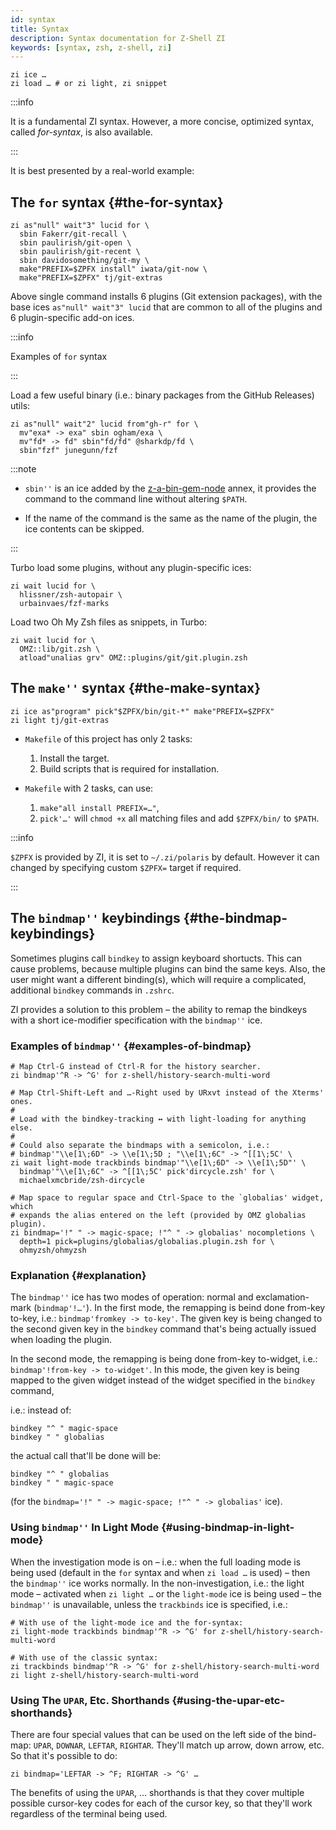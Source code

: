 ```yaml
---
id: syntax
title: Syntax
description: Syntax documentation for Z-Shell ZI
keywords: [syntax, zsh, z-shell, zi]
---
```


```shell
zi ice …
zi load … # or zi light, zi snippet
```

:::info

It is a fundamental ZI syntax. However, a more concise, optimized syntax, called _for-syntax_, is also available.

:::

It is best presented by a real-world example:

## The `for` syntax {#the-for-syntax}

```shell
zi as"null" wait"3" lucid for \
  sbin Fakerr/git-recall \
  sbin paulirish/git-open \
  sbin paulirish/git-recent \
  sbin davidosomething/git-my \
  make"PREFIX=$ZPFX install" iwata/git-now \
  make"PREFIX=$ZPFX" tj/git-extras
```

Above single command installs 6 plugins (Git extension packages), with the base ices `as"null" wait"3" lucid` that are common to all of the plugins and 6 plugin-specific add-on ices.

:::info

Examples of `for` syntax

:::

Load a few useful binary (i.e.: binary packages from the GitHub Releases) utils:

```shell
zi as"null" wait"2" lucid from"gh-r" for \
  mv"exa* -> exa" sbin ogham/exa \
  mv"fd* -> fd" sbin"fd/fd" @sharkdp/fd \
  sbin"fzf" junegunn/fzf
```

:::note

- `sbin''` is an ice added by the [z-a-bin-gem-node](https://github.com/z-shell/z-a-bin-gem-node) annex, it provides the command to the command line without altering `$PATH`.

- If the name of the command is the same as the name of the plugin, the ice contents can be skipped.

:::

Turbo load some plugins, without any plugin-specific ices:

```shell
zi wait lucid for \
  hlissner/zsh-autopair \
  urbainvaes/fzf-marks
```

Load two Oh My Zsh files as snippets, in Turbo:

```shell
zi wait lucid for \
  OMZ::lib/git.zsh \
  atload"unalias grv" OMZ::plugins/git/git.plugin.zsh
```

## The `make''` syntax {#the-make-syntax}

```shell
zi ice as"program" pick"$ZPFX/bin/git-*" make"PREFIX=$ZPFX"
zi light tj/git-extras
```

- `Makefile` of this project has only 2 tasks:

  1. Install the target.
  2. Build scripts that is required for installation.

- `Makefile` with 2 tasks, can use:
  1. `make"all install PREFIX=…"`,
  2. `pick'…'` will `chmod +x` all matching files and add `$ZPFX/bin/` to `$PATH`.

:::info

`$ZPFX` is provided by ZI, it is set to `~/.zi/polaris` by default. However it can changed by specifying custom `$ZPFX=` target if required.

:::

## The `bindmap''` keybindings {#the-bindmap-keybindings}

Sometimes plugins call `bindkey` to assign keyboard shortucts. This can cause problems, because multiple plugins can bind the same keys. Also, the user might want a different binding(s), which will require a complicated, additional `bindkey` commands in `.zshrc`.

ZI provides a solution to this problem – the ability to remap the bindkeys with a short ice-modifier specification with the `bindmap''` ice.

### Examples of `bindmap''` {#examples-of-bindmap}

```shell
# Map Ctrl-G instead of Ctrl-R for the history searcher.
zi bindmap'^R -> ^G' for z-shell/history-search-multi-word

# Map Ctrl-Shift-Left and …-Right used by URxvt instead of the Xterms' ones.
#
# Load with the bindkey-tracking ↔ with light-loading for anything else.
#
# Could also separate the bindmaps with a semicolon, i.e.:
# bindmap'"\\e[1\;6D" -> \\e[1\;5D ; "\\e[1\;6C" -> ^[[1\;5C' \
zi wait light-mode trackbinds bindmap'"\\e[1\;6D" -> \\e[1\;5D"' \
  bindmap'"\\e[1\;6C" -> ^[[1\;5C' pick'dircycle.zsh' for \
  michaelxmcbride/zsh-dircycle

# Map space to regular space and Ctrl-Space to the `globalias' widget, which
# expands the alias entered on the left (provided by OMZ globalias plugin).
zi bindmap='!" " -> magic-space; !"^ " -> globalias' nocompletions \
  depth=1 pick=plugins/globalias/globalias.plugin.zsh for \
  ohmyzsh/ohmyzsh
```

### Explanation {#explanation}

The `bindmap''` ice has two modes of operation: normal and exclamation-mark (`bindmap'!…'`). In the first mode, the remapping is beind done from-key to-key, i.e.: `bindmap'fromkey -> to-key'`. The given key is being changed to the second given key in the `bindkey` command that's being actually issued when loading the plugin.

In the second mode, the remapping is being done from-key to-widget, i.e.: `bindmap'!from-key -> to-widget'`. In this mode, the given key is being mapped to the given widget instead of the widget specified in the `bindkey` command,

i.e.: instead of:

```shell
bindkey "^ " magic-space
bindkey " " globalias
```

the actual call that'll be done will be:

```shell
bindkey "^ " globalias
bindkey " " magic-space
```

(for the `bindmap='!" " -> magic-space; !"^ " -> globalias'` ice).

### Using `bindmap''` In Light Mode {#using-bindmap-in-light-mode}

When the investigation mode is on – i.e.: when the full loading mode is being used (default in the `for` syntax and when `zi load …` is used) – then the `bindmap''` ice works normally. In the non-investigation, i.e.: the light mode – activated when `zi light …` or the `light-mode` ice is being used – the `bindmap''` is unavailable, unless the `trackbinds` ice is specified, i.e.:

```shell
# With use of the light-mode ice and the for-syntax:
zi light-mode trackbinds bindmap'^R -> ^G' for z-shell/history-search-multi-word

# With use of the classic syntax:
zi trackbinds bindmap'^R -> ^G' for z-shell/history-search-multi-word
zi light z-shell/history-search-multi-word
```

### Using The `UPAR`, Etc. Shorthands {#using-the-upar-etc-shorthands}

There are four special values that can be used on the left side of the bind-map: `UPAR`, `DOWNAR`, `LEFTAR`, `RIGHTAR`. They'll match up arrow, down arrow, etc. So that it's possible to do:

```shell
zi bindmap='LEFTAR -> ^F; RIGHTAR -> ^G' …
```

The benefits of using the `UPAR`, … shorthands is that they cover multiple possible cursor-key codes for each of the cursor key, so that they'll work regardless of the terminal being used.
